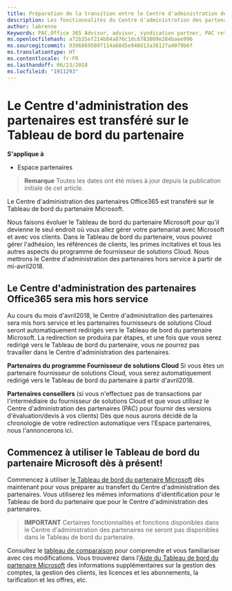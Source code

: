 ```yaml
---
title: Préparation de la transition entre le Centre d'administration des partenaires et l'Espace partenaires | Espace partenaires
description: Les fonctionnalités du Centre d'administration des partenaires Office365 sont transférées sur l'Espace partenaires.
author: labrenne
Keywords: PAC,Office 365 Advisor, advisor, syndication partner, PAC retire, PAC retiring
ms.openlocfilehash: a72b35ef214b84a876c1dc6783009e284baee996
ms.sourcegitcommit: 93968695897114a68d5e948d13a36127a4079b6f
ms.translationtype: HT
ms.contentlocale: fr-FR
ms.lasthandoff: 06/23/2018
ms.locfileid: "1911293"
---
```

# <a name="partner-admin-center-is-moving-to-the-partner-dashboard"></a>Le Centre d'administration des partenaires est transféré sur le Tableau de bord du partenaire

**S'applique à**

-  Espace partenaires

>**Remarque** Toutes les dates ont été mises à jour depuis la publication initiale de cet article.

Le Centre d'administration des partenaires Office365 est transféré sur le Tableau de bord du partenaire Microsoft.

Nous faisons évoluer le Tableau de bord du partenaire Microsoft pour qu'il devienne le seul endroit où vous allez gérer votre partenariat avec Microsoft et avec vos clients. Dans le Tableau de bord du partenaire, vous pouvez gérer l'adhésion, les références de clients, les primes incitatives et tous les autres aspects du programme de fournisseur de solutions Cloud. Nous mettrons le Centre d'administration des partenaires hors service à partir de mi-avril2018.

## <a name="the-office-365-partner-admin-center-pac-will-be-retired"></a>Le Centre d'administration des partenaires Office365 sera mis hors service

Au cours du mois d'avril2018, le Centre d'administration des partenaires sera mis hors service et les partenaires fournisseurs de solutions Cloud seront automatiquement redirigés vers le Tableau de bord du partenaire Microsoft. La redirection se produira par étapes, et une fois que vous serez redirigé vers le Tableau de bord du partenaire, vous ne pourrez pas travailler dans le Centre d'administration des partenaires. 

**Partenaires du programme Fournisseur de solutions Cloud** Si vous êtes un partenaire fournisseur de solutions Cloud, vous serez automatiquement redirigé vers le Tableau de bord du partenaire à partir d'avril2018. 

**Partenaires conseillers** (si vous n'effectuez pas de transactions par l'intermédiaire du fournisseur de solutions Cloud et que vous utilisez le Centre d'administration des partenaires (PAC) pour fournir des versions d'évaluation/devis à vos clients) Dès que nous aurons décidé de la chronologie de votre redirection automatique vers l'Espace partenaires, nous l'annoncerons ici. 


## <a name="start-using-the-microsoft-partner-dashboard-now"></a>Commencez à utiliser le Tableau de bord du partenaire Microsoft dès à présent!

Commencez à utiliser [le Tableau de bord du partenaire Microsoft](https://partnercenter.microsoft.com/) dès maintenant pour vous préparer au transfert du Centre d'administration des partenaires.  Vous utiliserez les mêmes informations d'identification pour le Tableau de bord du partenaire que pour le Centre d'administration des partenaires. 

>**IMPORTANT** Certaines fonctionnalités et fonctions disponibles dans le Centre d'administration des partenaires ne seront pas disponibles dans le Tableau de bord du partenaire.

 Consultez le [tableau de comparaison](moving-from-pac-to-pc.md) pour comprendre et vous familiariser avec ces modifications.  Vous trouverez dans l'[Aide du Tableau de bord du partenaire Microsoft](https://partnercenter.microsoft.com/partner/help) des informations supplémentaires sur la gestion des comptes, la gestion des clients, les licences et les abonnements, la tarification et les offres, etc.

 